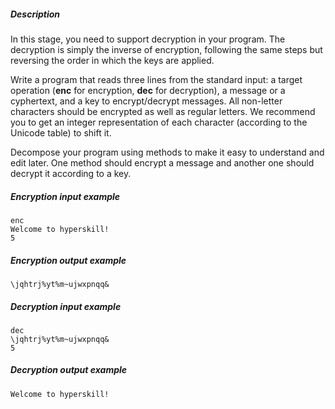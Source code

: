 ##### Description

In this stage, you need to support decryption in your program. The decryption is simply the inverse of encryption, following the same steps but reversing the order in which the keys are applied.

Write a program that reads three lines from the standard input: a target operation (**enc** for encryption, **dec** for decryption), a message or a cyphertext, and a key to encrypt/decrypt messages. All non-letter characters should be encrypted as well as regular letters. We recommend you to get an integer representation of each character (according to the Unicode table) to shift it.

Decompose your program using methods to make it easy to understand and edit later. One method should encrypt a message and another one should decrypt it according to a key.

##### Encryption input example

    enc
    Welcome to hyperskill!
    5

##### Encryption output example

    \jqhtrj%yt%m~ujwxpnqq&

##### Decryption input example

    dec
    \jqhtrj%yt%m~ujwxpnqq&
    5

##### Decryption output example

    Welcome to hyperskill!